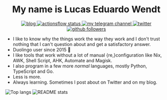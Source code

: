 <h1 align="center">My name is Lucas Eduardo Wendt</h1>
<p align="center">
  <a href="https://blog-do-lucao.vercel.app">
    <img alt="blog" src="https://img.shields.io/static/v1?label=Blog&message=do lucão&color=ff4088&logo=hugo&style=flat-square" />
  </a>
  <a href="https://github.com/lucasew/flows/">
    <img alt="actionsflow status" src="https://img.shields.io/github/workflow/status/lucasew/flows/Actionsflow?label=Actionsflow&logo=github&style=flat-square"/>
  </a>
  <a href="https://t.me/canaldolucao">
     <img alt="my telegram channel" src="https://img.shields.io/static/v1?color=26A5E4&label=Telegram&message=canaldolucao&logo=telegram&style=flat-square" />
  </a>
  <a href="https://twitter.com/lucas59356">
    <img alt="twitter" src="https://img.shields.io/twitter/follow/lucas59356?color=1DA1F2&logo=twitter&style=flat-square&label=Followers" />
  </a>
  <a href="https://github.com/lucasew">
    <img alt="github followers" src="https://img.shields.io/github/followers/lucasew?color=181717&label=Followers&logo=github&style=flat-square" />
  </a>
</p>

- I like to know why the things work the way they work and I don't trust nothing that I can't question about and get a satisfactory answer.
- Duolingo user since 2015 :owl:
- I like tools that work without a lot of manual {re,}configuration like Nix, AWK, Shell Script, AHK, Automate and Magisk.
- I also program in a few more *normal* languages, mostly Python, TypeScript and Go.
- Less is more.
- Always learning. Sometimes I post about on Twitter and on my blog.

![Top langs](https://github-readme-stats.vercel.app/api/top-langs?username=lucasew&show_icons=true&theme=transparent&hide_border=true&layout=compact&langs_count=10&size_weight=0.2&count_weight=0.2) ![README stats](https://github-readme-stats.vercel.app/api?username=lucasew&show=reviews&show_icons=true&theme=transparent&hide_border=true)

